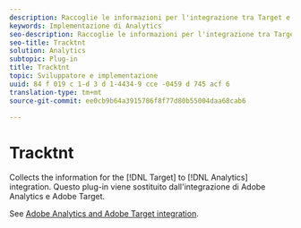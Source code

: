 ```yaml
---
description: Raccoglie le informazioni per l'integrazione tra Target e Analytics. Questo plug-in viene sostituito dall'integrazione di Adobe Analytics e Adobe Target.
keywords: Implementazione di Analytics
seo-description: Raccoglie le informazioni per l'integrazione tra Target e Analytics. Questo plug-in viene sostituito dall'integrazione di Adobe Analytics e Adobe Target.
seo-title: Tracktnt
solution: Analytics
subtopic: Plug-in
title: Tracktnt
topic: Sviluppatore e implementazione
uuid: 84 f 019 c 1-d 3 d 1-4434-9 cce -0459 d 745 acf 6
translation-type: tm+mt
source-git-commit: ee0cb9b64a3915786f8f77d80b55004daa68cab6

---
```



# Tracktnt

Collects the information for the [!DNL Target] to [!DNL Analytics] integration. Questo plug-in viene sostituito dall'integrazione di Adobe Analytics e Adobe Target.

See [Adobe Analytics and Adobe Target integration](https://marketing.adobe.com/resources/help/en_US/target/a4t/).
